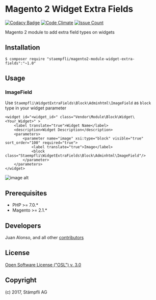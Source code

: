 # Magento 2 Widget Extra Fields

[![Codacy Badge](https://api.codacy.com/project/badge/Grade/3711ac6ffa0b44848de375b54ae21c0d)](https://www.codacy.com/app/Staempfli/magento2-module-widget-extra-fields?utm_source=github.com&amp;utm_medium=referral&amp;utm_content=staempfli/magento2-module-widget-extra-fields&amp;utm_campaign=Badge_Grade)
[![Code Climate](https://codeclimate.com/github/staempfli/magento2-module-widget-extra-fields/badges/gpa.svg)](https://codeclimate.com/github/staempfli/magento2-module-widget-extra-fields)
[![Issue Count](https://codeclimate.com/github/staempfli/magento2-module-widget-extra-fields/badges/issue_count.svg)](https://codeclimate.com/github/staempfli/magento2-module-widget-extra-fields)

Magento 2 module to add extra field types on widgets

## Installation

```
$ composer require "staempfli/magento2-module-widget-extra-fields":"~1.0"
```

## Usage

### ImageField

Use `Staempfli\WidgetExtraFields\Block\Adminhtml\ImageField` as `block` type in your widget parameter

```
<widget id="<widget_id>" class="Vendor\Module\Block\Widget\<Your_Widget>" >
    <label translate="true">Widget Name</label>
    <description>Widget Description</description>
    <parameters>
        <parameter name="image" xsi:type="block" visible="true" sort_order="100" required="true">
            <label translate="true">Image</label>
            <block class="Staempfli\WidgetExtraFields\Block\Adminhtml\ImageField"/>
        </parameter>
    </parameters>
</widget>
```

![image alt](docs/img/image-field.png)

## Prerequisites

- PHP >= 7.0.*
- Magento >= 2.1.*

## Developers

Juan Alonso, and all other [contributors](https://github.com/staempfli/magento2-module-widget-extra-fields/contributors)

## License

[Open Software License ("OSL") v. 3.0](https://opensource.org/licenses/OSL-3.0)

## Copyright

(c) 2017, Stämpfli AG
